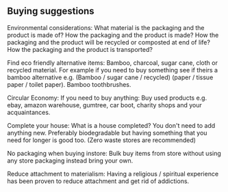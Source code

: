 ## Buying suggestions
Environmental considerations:
What material is the packaging and the product is made of?
How the packaging and the product is made?
How the packaging and the product will be recycled or composted at end of life?
How the packaging and the product is transported?

Find eco friendly alternative items:
Bamboo, charcoal, sugar cane, cloth or recycled material. For example if you need to buy something see if theirs a bamboo alternative e.g. (Bamboo / sugar cane / recycled) (paper / tissue paper / toilet paper). Bamboo toothbrushes.

Circular Economy:
If you need to buy anything: Buy used products e.g. ebay, amazon warehouse, gumtree, car boot, charity shops and your acquaintances.

Complete your house:
What is a house completed? You don't need to add anything new. Preferably biodegradable but having something that you need for longer is good too. (Zero waste stores are recommended)

No packaging when buying instore:
Bulk buy items from store without using any store packaging instead bring your own.

Reduce attachment to materialism:
Having a religious / spiritual experience has been proven to reduce attachment and get rid of addictions.
